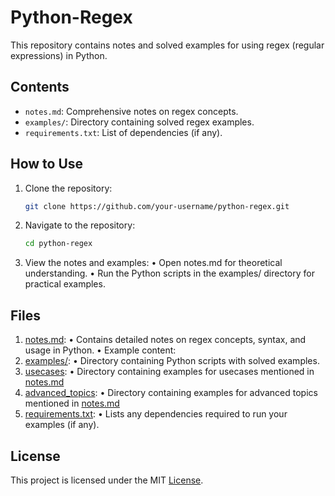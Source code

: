 # Python-Regex

This repository contains notes and solved examples for using regex (regular expressions) in Python.

## Contents

- `notes.md`: Comprehensive notes on regex concepts.
- `examples/`: Directory containing solved regex examples.
- `requirements.txt`: List of dependencies (if any).

## How to Use

1. Clone the repository:
   ```bash
   git clone https://github.com/your-username/python-regex.git
   ```

2. Navigate to the repository:
    ```bash
    cd python-regex
    ```

3. View the notes and examples:
	•	Open notes.md for theoretical understanding.
	•	Run the Python scripts in the examples/ directory for practical examples.

## Files

1. [notes.md](notes.md):
	•	Contains detailed notes on regex concepts, syntax, and usage in Python.
	•	Example content:
2. [examples/](examples):
	•	Directory containing Python scripts with solved examples.
3. [usecases](usecases):
    •	Directory containing examples for usecases mentioned in [notes.md](notes.md#use-cases-of-regular-expressions)
4. [advanced_topics](advanced_topics):
    •	Directory containing examples for advanced topics mentioned in [notes.md](notes.md#advanced-topics)
3. [requirements.txt](requirements.txt):
	•	Lists any dependencies required to run your examples (if any).

## License

This project is licensed under the MIT [License](LISCENSE).
